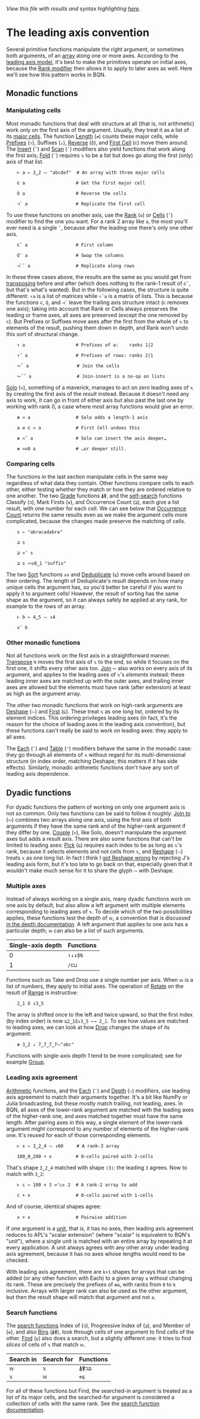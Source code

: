 *View this file with results and syntax highlighting [here](https://brian-ed.github.io/rayed-bqn/doc/leading.html).*

# The leading axis convention

Several primitive functions manipulate the right argument, or sometimes both arguments, of an [array](array.md) along one or more axes. According to the [leading axis model](https://aplwiki.com/wiki/Leading_axis_theory), it's best to make the primitives operate on initial axes, because the [Rank modifier](rank.md) then allows it to apply to later axes as well. Here we'll see how this pattern works in BQN.

## Monadic functions

### Manipulating cells

Most monadic functions that deal with structure at all (that is, not arithmetic) work only on the first axis of the argument. Usually, they treat it as a list of its [major cells](array.md#cells). The function [Length](shape.md) (`≠`) counts these major cells, while [Prefixes](prefixes.md) (`↑`), Suffixes (`↓`), [Reverse](reverse.md) (`⌽`), and [First Cell](select.md#first-cell) (`⊏`) move them around. The [Insert](fold.md#insert) (`˝`) and [Scan](scan.md) (`` ` ``) modifiers also yield functions that work along the first axis; [Fold](fold.md) (`´`) requires `𝕩` to be a list but does go along the first (only) axis of that list.

        ⊢ a ← 3‿2 ⥊ "abcdef"  # An array with three major cells

        ⊏ a                   # Get the first major cell

        ⌽ a                   # Reverse the cells

        ⊣` a                  # Replicate the first cell

To use these functions on another axis, use the [Rank](rank.md#rank) (`⎉`) or [Cells](rank.md#cells) (`˘`) modifier to find the one you want. For a rank 2 array like `a`, the most you'll ever need is a single `˘`, because after the leading one there's only one other axis.

        ⊏˘ a                  # First column

        ⌽˘ a                  # Swap the columns

        ⊣`˘ a                 # Replicate along rows

In these three cases above, the results are the same as you would get from [transposing](transpose.md) before and after (which does nothing to the rank-1 result of `⊏˘`, but that's what's wanted). But in the following cases, the structure is quite different: `↑a` is a list of matrices while `↑˘a` is a matrix of lists. This is because the functions `⊏`, `⌽`, and `` ⊣` `` leave the trailing axis structure intact (`⊏` removes one axis); taking into account that Rank or Cells always preserves the leading or frame axes, all axes are preserved (except the one removed by `⊏`). But Prefixes or Suffixes move axes after the first from the whole of `𝕩` to elements of the result, pushing them down in depth, and Rank won't undo this sort of structural change.

        ↑ a                   # Prefixes of a:    ranks 1|2

        ↑˘ a                  # Prefixes of rows: ranks 2|1

        ∾˝ a                  # Join the cells

        ∾˝˘ a                 # Join-insert is a no-op on lists

[Solo](couple.md) (`≍`), something of a maverick, manages to act on *zero* leading axes of `𝕩` by creating the first axis of the *result* instead. Because it doesn't need any axis to work, it can go in front of either axis but also past the last one by working with rank 0, a case where most array functions would give an error.

        ≢ ≍ a                 # Solo adds a length-1 axis

        a ≡ ⊏ ≍ a             # First Cell undoes this

        ≢ ≍˘ a                # Solo can insert the axis deeper…

        ≢ ≍⎉0 a               # …or deeper still.

### Comparing cells

The functions in the last section manipulate cells in the same way regardless of what data they contain. Other functions compare cells to each other, either testing whether they match or how they are ordered relative to one another. The two [Grade](order.md#grade) functions `⍋⍒`, and the [self-search](selfcmp.md) functions Classify (`⊐`), Mark Firsts (`∊`), and Occurrence Count (`⊒`), each give a list result, with one number for each cell. We can see below that [Occurrence Count](selfcmp.md#occurrence-count) returns the same results even as we make the argument cells more complicated, because the changes made preserve the matching of cells.

        s ← "abracadabra"

        ⊒ s

        ⊒ ≍˘ s

        ⊒ s ∾⎉0‿1 "suffix"

The two [Sort](order.md#sort) functions `∧∨` and [Deduplicate](selfcmp.md#deduplicate) (`⍷`) move cells around based on their ordering. The length of Deduplicate's result depends on how many unique cells the argument has, so you'd better be careful if you want to apply it to argument cells! However, the result of sorting has the same shape as the argument, so it can always safely be applied at any rank, for example to the rows of an array.

        ⊢ b ← 4‿5 ⥊ ↕4

        ∨˘ b

### Other monadic functions

Not all functions work on the first axis in a straightforward manner. [Transpose](transpose.md) `⍉` moves the first axis of `𝕩` to the end, so while it focuses on the first one, it shifts every other axis too. [Join](join.md) `∾` also works on every axis of its argument, and applies to the leading axes of `𝕩`'s *elements* instead: these leading inner axes are matched up with the outer axes, and trailing inner axes are allowed but the elements must have rank (after extension) at least as high as the argument array.

The other two monadic functions that work on high-rank arguments are [Deshape](reshape.md#deshape) (`⥊`) and [First](pick.md#first) (`⊑`). These treat `𝕩` as one long list, ordered by its element indices. This ordering privileges leading axes (in fact, it's the reason for the choice of leading axes in the leading axis convention), but these functions can't really be said to work on leading axes: they apply to all axes.

The [Each](map.md) (`¨`) and [Table](map.md#table) (`⌜`) modifiers behave the same in the monadic case: they go through all elements of `𝕩` without regard for its multi-dimensional structure (in index order, matching Deshape; this matters if it has side effects). Similarly, monadic arithmetic functions don't have any sort of leading axis dependence.

## Dyadic functions

For dyadic functions the pattern of working on only one argument axis is not so common. Only two functions can be said to follow it roughly: [Join to](join.md) (`∾`) combines two arrays along one axis, using the first axis of both arguments if they have the same rank and of the higher-rank argument if they differ by one. [Couple](couple.md) (`≍`), like Solo, doesn't manipulate the argument axes but adds a result axis. There are also some functions that can't be limited to leading axes: [Pick](pick.md) (`⊑`) requires each index to be as long as `𝕩`'s rank, because it selects elements and not cells from `𝕩`, and [Reshape](reshape.md) (`⥊`) treats `𝕩` as one long list. In fact I think I [got Reshape wrong](../commentary/problems.md#deshape-and-reshape-cant-ignore-trailing-axes) by rejecting J's leading axis form, but it's too late to go back on that, especially given that it wouldn't make much sense for it to share the glyph `⥊` with Deshape.

### Multiple axes

Instead of always working on a single axis, many dyadic functions work on one axis by default, but also allow a left argument with multiple elements corresponding to leading axes of `𝕩`. To decide which of the two possibilities applies, these functions test the depth of `𝕨`, a convention that is discussed [in the depth documentation](depth.md#testing-depth-for-multiple-axis-primitives). A left argument that applies to one axis has a particular depth; `𝕨` can also be a list of such arguments.

| Single-axis depth | Functions
|-------------------|----------
| 0                 | `↑↓↕⌽⍉`
| 1                 | `/⊏⊔`

Functions such as Take and Drop use a single number per axis. When `𝕨` is a list of numbers, they apply to initial axes. The operation of [Rotate](reverse.md#rotate) on the result of [Range](range.md) is instructive:

        2‿1 ⌽ ↕3‿5

The array is shifted once to the left and twice upward, so that the first index (by index order) is now `⊑2‿1⌽↕3‿5 ←→ 2‿1`. To see how values are matched to leading axes, we can look at how [Drop](take.md) changes the shape of its argument:

        ≢ 3‿2 ↓ 7‿7‿7‿7⥊"abc"

Functions with single-axis depth 1 tend to be more complicated; see for example [Group](group.md#multidimensional-grouping).

### Leading axis agreement

[Arithmetic](arithmetic.md) functions, and the [Each](map.md#each) (`¨`) and [Depth](depth.md#the-depth-modifier) (`⚇`) modifiers, use leading axis agreement to match their arguments together. It's a bit like NumPy or Julia broadcasting, but these mostly match trailing, not leading, axes. In BQN, all axes of the lower-rank argument are matched with the leading axes of the higher-rank one, and axes matched together must have the same length. After pairing axes in this way, a single element of the lower-rank argument might correspond to any number of elements of the higher-rank one. It's reused for each of those corresponding elements.

        ⊢ x ← 3‿2‿4 ⥊ ↕60     # A rank-3 array

        100‿0‿200 + x         # 0-cells paired with 2-cells

That's shape `3‿2‿4` matched with shape `⟨3⟩`: the leading `3` agrees. Now to match with `3‿2`:

        ⊢ c ← 100 × 3 =⌜○↕ 2  # A rank-2 array to add

        c + x                 # 0-cells paired with 1-cells

And of course, identical shapes agree:

        x + x                 # Pairwise addition

If one argument is a [unit](enclose.md#whats-a-unit), that is, it has no axes, then leading axis agreement reduces to APL's "scalar extension" (where "scalar" is equivalent to BQN's "unit"), where a single unit is matched with an entire array by repeating it at every application. A unit always agrees with any other array under leading axis agreement, because it has no axes whose lengths would need to be checked.

With leading axis agreement, there are `k+1` shapes for arrays that can be added (or any other function with Each) to a given array `a` without changing its rank. These are precisely the prefixes of `≢a`, with ranks from `0` to `k` inclusive. Arrays with larger rank can also be used as the other argument, but then the result shape will match that argument and not `a`.

### Search functions

The [search functions](search.md) Index of (`⊐`), Progressive Index of (`⊒`), and Member of (`∊`), and also [Bins](order.md#bins) (`⍋⍒`), look through cells of one argument to find cells of the other. [Find](find.md) (`⍷`) also does a search, but a slightly different one: it tries to find *slices* of cells of `𝕩` that match `𝕨`.

| Search in | Search for | Functions
|-----------|------------|----------
| `𝕨`       | `𝕩`        | `⍋⍒⊐⊒`
| `𝕩`       | `𝕨`        | `∊⍷`

For all of these functions but Find, the searched-in argument is treated as a list of its major cells, and the searched-for argument is considered a collection of cells with the same rank. See the [search function documentation](search.md#higher-ranks).
